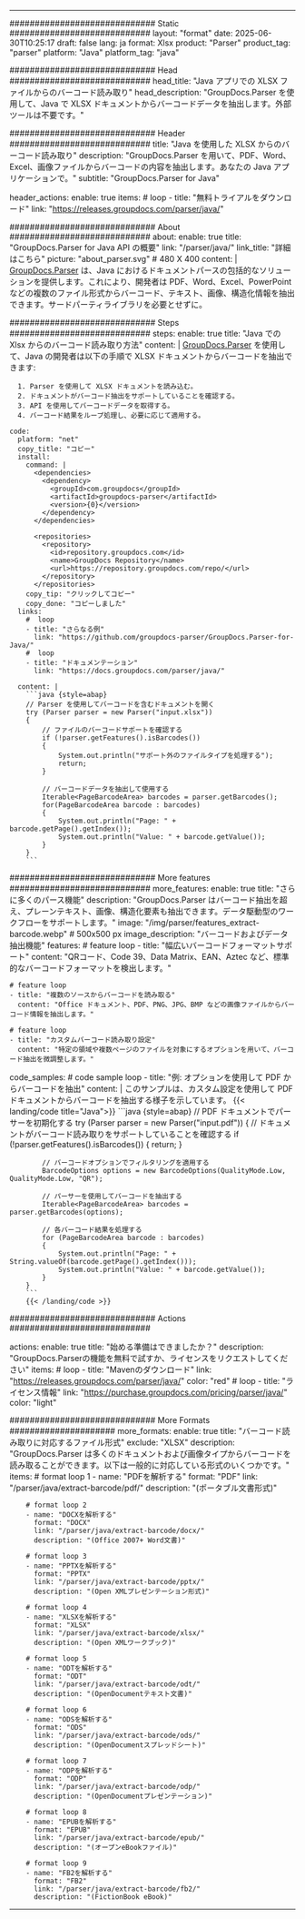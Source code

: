 


---
############################# Static ############################
layout: "format"
date:  2025-06-30T10:25:17
draft: false
lang: ja
format: Xlsx
product: "Parser"
product_tag: "parser"
platform: "Java"
platform_tag: "java"

############################# Head ############################
head_title: "Java アプリでの XLSX ファイルからのバーコード読み取り"
head_description: "GroupDocs.Parser を使用して、Java で XLSX ドキュメントからバーコードデータを抽出します。外部ツールは不要です。"

############################# Header ############################
title: "Java を使用した XLSX からのバーコード読み取り" 
description: "GroupDocs.Parser を用いて、PDF、Word、Excel、画像ファイルからバーコードの内容を抽出します。あなたの Java アプリケーションで。"
subtitle: "GroupDocs.Parser for Java" 

header_actions:
  enable: true
  items:
    #  loop
    - title: "無料トライアルをダウンロード"
      link: "https://releases.groupdocs.com/parser/java/"
      
############################# About ############################
about:
    enable: true
    title: "GroupDocs.Parser for Java API の概要"
    link: "/parser/java/"
    link_title: "詳細はこちら"
    picture: "about_parser.svg" # 480 X 400
    content: |
       [GroupDocs.Parser](/parser/java/) は、Java におけるドキュメントパースの包括的なソリューションを提供します。これにより、開発者は PDF、Word、Excel、PowerPoint などの複数のファイル形式からバーコード、テキスト、画像、構造化情報を抽出できます。サードパーティライブラリを必要とせずに。

############################# Steps ############################
steps:
    enable: true
    title: "Java での Xlsx からのバーコード読み取り方法"
    content: |
      [GroupDocs.Parser](/parser/java/) を使用して、Java の開発者は以下の手順で XLSX ドキュメントからバーコードを抽出できます:
      
      1. Parser を使用して XLSX ドキュメントを読み込む。
      2. ドキュメントがバーコード抽出をサポートしていることを確認する。
      3. API を使用してバーコードデータを取得する。
      4. バーコード結果をループ処理し、必要に応じて適用する。
   
    code:
      platform: "net"
      copy_title: "コピー"
      install:
        command: |
          <dependencies>
            <dependency>
              <groupId>com.groupdocs</groupId>
              <artifactId>groupdocs-parser</artifactId>
              <version>{0}</version>
            </dependency>
          </dependencies>

          <repositories>
            <repository>
              <id>repository.groupdocs.com</id>
              <name>GroupDocs Repository</name>
              <url>https://repository.groupdocs.com/repo/</url>
            </repository>
          </repositories>
        copy_tip: "クリックしてコピー"
        copy_done: "コピーしました"
      links:
        #  loop
        - title: "さらなる例"
          link: "https://github.com/groupdocs-parser/GroupDocs.Parser-for-Java/"
        #  loop
        - title: "ドキュメンテーション"
          link: "https://docs.groupdocs.com/parser/java/"
          
      content: |
        ```java {style=abap}
        // Parser を使用してバーコードを含むドキュメントを開く
        try (Parser parser = new Parser("input.xlsx"))
        {
            // ファイルのバーコードサポートを確認する
            if (!parser.getFeatures().isBarcodes())
            {
                System.out.println("サポート外のファイルタイプを処理する");
                return;
            }

            // バーコードデータを抽出して使用する
            Iterable<PageBarcodeArea> barcodes = parser.getBarcodes();
            for(PageBarcodeArea barcode : barcodes)
            {
                System.out.println("Page: " + barcode.getPage().getIndex());
                System.out.println("Value: " + barcode.getValue());
            }
        }
        ```            

############################# More features ############################
more_features:
  enable: true
  title: "さらに多くのパース機能"
  description: "GroupDocs.Parser はバーコード抽出を超え、プレーンテキスト、画像、構造化要素も抽出できます。データ駆動型のワークフローをサポートします。"
  image: "/img/parser/features_extract-barcode.webp" # 500x500 px
  image_description: "バーコードおよびデータ抽出機能"
  features:
    # feature loop
    - title: "幅広いバーコードフォーマットサポート"
      content: "QRコード、Code 39、Data Matrix、EAN、Aztec など、標準的なバーコードフォーマットを検出します。"

    # feature loop
    - title: "複数のソースからバーコードを読み取る"
      content: "Office ドキュメント、PDF、PNG、JPG、BMP などの画像ファイルからバーコード情報を抽出します。"

    # feature loop
    - title: "カスタムバーコード読み取り設定"
      content: "特定の領域や複数ページのファイルを対象にするオプションを用いて、バーコード抽出を微調整します。"
      
  code_samples:
    # code sample loop
    - title: "例: オプションを使用して PDF からバーコードを抽出"
      content: |
        このサンプルは、カスタム設定を使用して PDF ドキュメントからバーコードを抽出する様子を示しています。
        {{< landing/code title="Java">}}
        ```java {style=abap}
        //  PDF ドキュメントでパーサーを初期化する
        try (Parser parser = new Parser("input.pdf"))
        {
            // ドキュメントがバーコード読み取りをサポートしていることを確認する
            if (!parser.getFeatures().isBarcodes())
            {
                return;
            }

            // バーコードオプションでフィルタリングを適用する
            BarcodeOptions options = new BarcodeOptions(QualityMode.Low, QualityMode.Low, "QR");

            // パーサーを使用してバーコードを抽出する
            Iterable<PageBarcodeArea> barcodes = parser.getBarcodes(options);

            // 各バーコード結果を処理する
            for (PageBarcodeArea barcode : barcodes)
            {
                System.out.println("Page: " + String.valueOf(barcode.getPage().getIndex()));
                System.out.println("Value: " + barcode.getValue());
            }
        }
        ```
        {{< /landing/code >}}


############################# Actions ############################

actions:
  enable: true
  title: "始める準備はできましたか？"
  description: "GroupDocs.Parserの機能を無料で試すか、ライセンスをリクエストしてください"
  items:
    #  loop
    - title: "Mavenのダウンロード"
      link: "https://releases.groupdocs.com/parser/java/"
      color: "red"
        #  loop
    - title: "ライセンス情報"
      link: "https://purchase.groupdocs.com/pricing/parser/java/"
      color: "light"


############################# More Formats #####################
more_formats:
    enable: true
    title: "バーコード読み取りに対応するファイル形式"
    exclude: "XLSX"
    description: "GroupDocs.Parser は多くのドキュメントおよび画像タイプからバーコードを読み取ることができます。以下は一般的に対応している形式のいくつかです。"
    items: 
        # format loop 1
        - name: "PDFを解析する"
          format: "PDF"
          link: "/parser/java/extract-barcode/pdf/"
          description: "(ポータブル文書形式)"
          
        # format loop 2
        - name: "DOCXを解析する"
          format: "DOCX"
          link: "/parser/java/extract-barcode/docx/"
          description: "(Office 2007+ Word文書)"
          
        # format loop 3
        - name: "PPTXを解析する"
          format: "PPTX"
          link: "/parser/java/extract-barcode/pptx/"
          description: "(Open XMLプレゼンテーション形式)"
          
        # format loop 4
        - name: "XLSXを解析する"
          format: "XLSX"
          link: "/parser/java/extract-barcode/xlsx/"
          description: "(Open XMLワークブック)"
          
        # format loop 5
        - name: "ODTを解析する"
          format: "ODT"
          link: "/parser/java/extract-barcode/odt/"
          description: "(OpenDocumentテキスト文書)"
          
        # format loop 6
        - name: "ODSを解析する"
          format: "ODS"
          link: "/parser/java/extract-barcode/ods/"
          description: "(OpenDocumentスプレッドシート)"
          
        # format loop 7
        - name: "ODPを解析する"
          format: "ODP"
          link: "/parser/java/extract-barcode/odp/"
          description: "(OpenDocumentプレゼンテーション)"
          
        # format loop 8
        - name: "EPUBを解析する"
          format: "EPUB"
          link: "/parser/java/extract-barcode/epub/"
          description: "(オープンeBookファイル)"
          
        # format loop 9
        - name: "FB2を解析する"
          format: "FB2"
          link: "/parser/java/extract-barcode/fb2/"
          description: "(FictionBook eBook)"
         
          

---